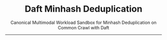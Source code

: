 <div align="center">

# Daft Minhash Deduplication 

Canonical Multimodal Workload Sandbox for Minhash Deduplication on Common Crawl with Daft

</div>

---

